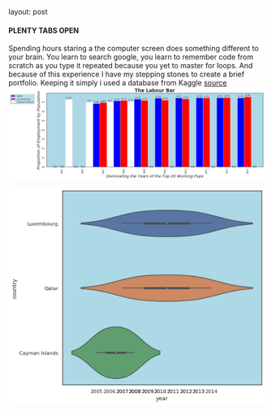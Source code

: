 layout: post
#### PLENTY TABS OPEN
Spending hours staring a the computer screen does something different to your brain. You learn to search google, you learn to remember 
code from scratch as you type it repeated because you yet to master for loops. And because of this experience I have my stepping stones to create a brief portfolio. 
Keeping it simply i used a database from Kaggle [source](https://www.kaggle.com/jboysen/penn-world-table#PWT.csv)
![barchzz](https://raw.githubusercontent.com/geraldm24/geraldm24.github.io/master/img/barchart.png)

![viochzz](https://raw.githubusercontent.com/geraldm24/geraldm24.github.io/master/img/violinchart.png)
